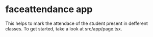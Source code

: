 # faceattendance app

This helps to mark the attendace of the student present in defferent classes.
To get started, take a look at src/app/page.tsx.
